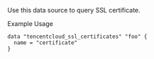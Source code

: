 Use this data source to query SSL certificate.

Example Usage

```hcl
data "tencentcloud_ssl_certificates" "foo" {
  name = "certificate"
}
```